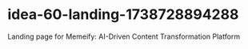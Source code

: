 # idea-60-landing-1738728894288
Landing page for Memeify: AI-Driven Content Transformation Platform
